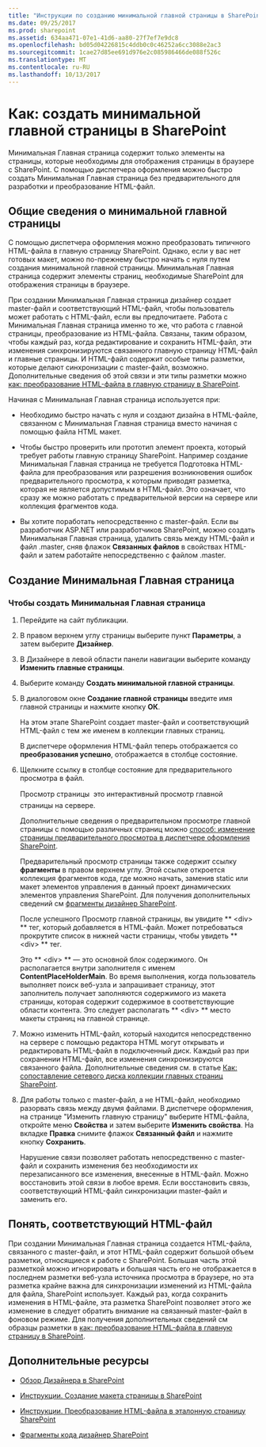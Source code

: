 ```yaml
---
title: "Инструкции по созданию минимальной главной страницы в SharePoint"
ms.date: 09/25/2017
ms.prod: sharepoint
ms.assetid: 634aa471-07e1-41d6-aa80-27f7ef7e9dc8
ms.openlocfilehash: bd05d04226815c4ddb0c0c46252a6cc3088e2ac3
ms.sourcegitcommit: 1cae27d85ee691d976e2c085986466de088f526c
ms.translationtype: MT
ms.contentlocale: ru-RU
ms.lasthandoff: 10/13/2017
---
```

# <a name="how-to-create-a-minimal-master-page-in-sharepoint"></a>Как: создать минимальной главной страницы в SharePoint
Минимальная Главная страница содержит только элементы на страницы, которые необходимы для отображения страницы в браузере с SharePoint. С помощью диспетчера оформления можно быстро создать Минимальная Главная страница без предварительного для разработки и преобразование HTML-файл.
## <a name="introduction-to-the-minimal-master-page"></a>Общие сведения о минимальной главной страницы
<a name="Introduction"> </a>

С помощью диспетчера оформления можно преобразовать типичного HTML-файла в главную страницу SharePoint. Однако, если у вас нет готовых макет, можно по-прежнему быстро начать с нуля путем создания минимальной главной страницы. Минимальная Главная страница содержит элементы страниц, необходимые SharePoint для отображения страницы в браузере.
  
    
    
При создании Минимальная Главная страница дизайнер создает master-файл и соответствующий HTML-файл, чтобы пользователь может работать с HTML-файл, если вы предпочитаете. Работа с Минимальная Главная страница именно то же, что работа с главной страницы, преобразование из HTML-файла. Связаны, таким образом, чтобы каждый раз, когда редактирование и сохранить HTML-файл, эти изменения синхронизируются связанного главную страницу HTML-файл и главные страницы. И HTML-файл содержит особые типы разметки, которые делают синхронизации с master-файл, возможно. Дополнительные сведения об этой связи и эти типы разметки можно [как: преобразование HTML-файла в главную страницу в SharePoint](how-to-convert-an-html-file-into-a-master-page-in-sharepoint.md).
  
    
    
Начиная с Минимальная Главная страница используется при:
  
    
    

- Необходимо быстро начать с нуля и создают дизайна в HTML-файле, связанном с Минимальная Главная страница вместо начиная с помощью файла HTML макет.
    
  
- Чтобы быстро проверить или прототип элемент проекта, который требует работы главную страницу SharePoint. Например создание Минимальная Главная страница не требуется Подготовка HTML-файла для преобразования или разрешения возникновения ошибок предварительного просмотра, к которым приводят разметка, которая не является допустимым в HTML-файл. Это означает, что сразу же можно работать с предварительной версии на сервере или коллекция фрагментов кода.
    
  
- Вы хотите поработать непосредственно с master-файл. Если вы разработчик ASP.NET или разработчиков SharePoint, можно создать Минимальная Главная страница, удалить связь между HTML-файл и файл .master, сняв флажок **Связанных файлов** в свойствах HTML-файл и затем работайте непосредственно с файлом .master.
    
  

## <a name="create-a-minimal-master-page"></a>Создание Минимальная Главная страница
<a name="CreateMinimalMaster"> </a>


  
    
    

### <a name="to-create-a-minimal-master-page"></a>Чтобы создать Минимальная Главная страница


1. Перейдите на сайт публикации.
    
  
2. В правом верхнем углу страницы выберите пункт **Параметры**, а затем выберите **Дизайнер**.
    
  
3. В Дизайнере в левой области панели навигации выберите команду **Изменить главные страницы**.
    
  
4. Выберите команду **Создать минимальной главной страницы**.
    
  
5. В диалоговом окне **Создание главной страницы** введите имя главной страницы и нажмите кнопку **ОК**.
    
    На этом этапе SharePoint создает master-файл и соответствующий HTML-файл с тем же именем в коллекции главных страниц.
    
    В диспетчере оформления HTML-файл теперь отображается со **преобразования успешно**, отображается в столбце состояние.
    
  
6. Щелкните ссылку в столбце состояние для предварительного просмотра в файл.
    
    Просмотр страницы  это интерактивный просмотр главной страницы на сервере.
    
    Дополнительные сведения о предварительном просмотре главной страницы с помощью различных страниц можно [способ: изменение страницы предварительного просмотра в диспетчере оформления SharePoint](how-to-change-the-preview-page-in-sharepoint-design-manager.md).
    
    Предварительный просмотр страницы также содержит ссылку **фрагменты** в правом верхнем углу. Этой ссылке откроется коллекция фрагментов кода, где можно начать, заменив static или макет элементов управления в данный проект динамических элементов управления SharePoint. Для получения дополнительных сведений см [фрагменты дизайнер SharePoint](sharepoint-design-manager-snippets.md).
    
    После успешного Просмотр главной страницы, вы увидите ** \<div\> ** тег, который добавляется в HTML-файл. Может потребоваться прокрутите список в нижней части страницы, чтобы увидеть ** \<div\> ** тег.
    
    Это ** \<div\> ** — это основной блок содержимого. Он располагается внутри заполнителя с именем **ContentPlaceHolderMain**. Во время выполнения, когда пользователь выполняет поиск веб-узла и запрашивает страницу, этот заполнитель получает заполняются содержимого из макета страницы, которая содержит содержимое в соответствующие области контента. Это следует располагать ** \<div\> ** место макеты страниц на главной странице.
    
  
7. Можно изменить HTML-файл, который находится непосредственно на сервере с помощью редактора HTML могут открывать и редактировать HTML-файл в подключенный диск. Каждый раз при сохранении HTML-файл, все изменения синхронизируются связанного файла. Дополнительные сведения см. в статье  [Как: сопоставление сетевого диска коллекции главных страниц SharePoint](how-to-map-a-network-drive-to-the-sharepoint-master-page-gallery.md).
    
  
8. Для работы только с master-файл, а не HTML-файл, необходимо разорвать связь между двумя файлами. В диспетчере оформления, на странице "Изменить главную страницу" выберите HTML-файла, откройте меню **Свойства** и затем выберите **Изменить свойства**. На вкладке **Правка** снимите флажок **Связанный файл** и нажмите кнопку **Сохранить**.
    
    Нарушение связи позволяет работать непосредственно с master-файл и сохранить изменения без необходимости их перезаписанного все изменения, внесенные в HTML-файл. Можно восстановить этой связи в любое время. Если восстановить связь, соответствующий HTML-файл синхронизации master-файл и заменить его.
    
  

## <a name="understand-the-associated-html-file"></a>Понять, соответствующий HTML-файл
<a name="UnderstandHTML"> </a>

При создании Минимальная Главная страница создается HTML-файла, связанного с master-файл, и этот HTML-файл содержит большой объем разметки, относящиеся к работе с SharePoint. Большая часть этой разметкой можно игнорировать и большая часть его не отображается в последнем разметки веб-узла источника просмотра в браузере, но эта разметка крайне важна для синхронизации изменений из HTML-файла для файла, SharePoint использует. Каждый раз, когда сохранить изменения в HTML-файле, эта разметка SharePoint позволяет этого же изменение в следует обратить внимание на связанный master-файл в фоновом режиме. Для получения дополнительных сведений см образцы разметки в [как: преобразование HTML-файла в главную страницу в SharePoint](how-to-convert-an-html-file-into-a-master-page-in-sharepoint.md).
  
    
    

## <a name="additional-resources"></a>Дополнительные ресурсы
<a name="Additional"> </a>


-  [Обзор Дизайнера в SharePoint](overview-of-design-manager-in-sharepoint.md)
    
  
-  [Инструкции. Создание макета страницы в SharePoint](how-to-create-a-page-layout-in-sharepoint.md)
    
  
-  [Инструкции. Преобразование HTML-файла в эталонную страницу SharePoint](how-to-convert-an-html-file-into-a-master-page-in-sharepoint.md)
    
  
-  [Фрагменты кода дизайнер SharePoint](sharepoint-design-manager-snippets.md)
    
  

